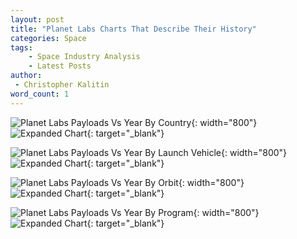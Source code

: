 ```yaml
---
layout: post
title: "Planet Labs Charts That Describe Their History"
categories: Space
tags:
    - Space Industry Analysis
    - Latest Posts
author:
 - Christopher Kalitin
word_count: 1
---
```

<head>
    <meta property="og:image" content="{{site.url}}\assets\space-industry-charts\planet_labs_payloads_vs_year_by_program.png">
</head>


![Planet Labs Payloads Vs Year By Country]({{site.url}}\assets\space-industry-charts\planet_labs_payloads_vs_year_by_country.png){: width="800"}  
![Expanded Chart]({{site.url}}\assets\space-industry-charts\planet_labs_payloads_vs_year_by_country.png){: target="_blank"}  

![Planet Labs Payloads Vs Year By Launch Vehicle]({{site.url}}\assets\space-industry-charts\planet_labs_payloads_vs_year_by_launch_vehicle.png){: width="800"}  
![Expanded Chart]({{site.url}}\assets\space-industry-charts\planet_labs_payloads_vs_year_by_launch_vehicle.png){: target="_blank"}  

![Planet Labs Payloads Vs Year By Orbit]({{site.url}}\assets\space-industry-charts\planet_labs_payloads_vs_year_by_orbit.png){: width="800"}  
![Expanded Chart]({{site.url}}\assets\space-industry-charts\planet_labs_payloads_vs_year_by_orbit.png){: target="_blank"}  

![Planet Labs Payloads Vs Year By Program]({{site.url}}\assets\space-industry-charts\planet_labs_payloads_vs_year_by_program.png){: width="800"}  
![Expanded Chart]({{site.url}}\assets\space-industry-charts\planet_labs_payloads_vs_year_by_program.png){: target="_blank"}  
